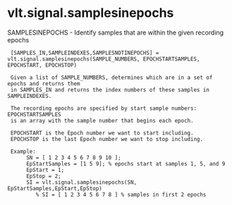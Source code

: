 # vlt.signal.samplesinepochs

  SAMPLESINEPOCHS - Identify samples that are within the given recording epochs
 
     [SAMPLES_IN,SAMPLEINDEXES,SAMPLESNOTINEPOCHS] = vlt.signal.samplesinepochs(SAMPLE_NUMBERS, EPOCHSTARTSAMPLES, EPOCHSTART, EPOCHSTOP)
 
     Given a list of SAMPLE_NUMBERS, determines which are in a set of epochs and returns them
     in SAMPLES_IN and returns the index numbers of these samples in SAMPLEINDEXES.
 
     The recording epochs are specified by start sample numbers: EPOCHSTARTSAMPLES
     is an array with the sample number that begins each epoch.
 
     EPOCHSTART is the Epoch number we want to start including.
     EPOCHSTOP is the last Epoch number we want to stop including.
     
     Example:  
          SN = [ 1 2 3 4 5 6 7 8 9 10 ];
          EpStartSamples = [1 5 9]; % epochs start at samples 1, 5, and 9
          EpStart = 1;
          EpStop = 2;
          SI = vlt.signal.samplesinepochs(SN, EpStartSamples,EpStart,EpStop)
             % SI = [ 1 2 3 4 5 6 7 8 ] % samples in first 2 epochs
